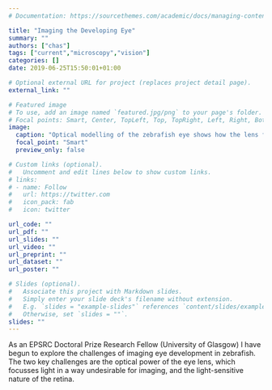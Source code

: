 ```yaml
---
# Documentation: https://sourcethemes.com/academic/docs/managing-content/

title: "Imaging the Developing Eye"
summary: ""
authors: ["chas"]
tags: ["current","microscopy","vision"]
categories: []
date: 2019-06-25T15:50:01+01:00

# Optional external URL for project (replaces project detail page).
external_link: ""

# Featured image
# To use, add an image named `featured.jpg/png` to your page's folder.
# Focal points: Smart, Center, TopLeft, Top, TopRight, Left, Right, BottomLeft, Bottom, BottomRight.
image:
  caption: "Optical modelling of the zebrafish eye shows how the lens focusses light."
  focal_point: "Smart"
  preview_only: false

# Custom links (optional).
#   Uncomment and edit lines below to show custom links.
# links:
# - name: Follow
#   url: https://twitter.com
#   icon_pack: fab
#   icon: twitter

url_code: ""
url_pdf: ""
url_slides: ""
url_video: ""
url_preprint: ""
url_dataset: ""
url_poster: ""

# Slides (optional).
#   Associate this project with Markdown slides.
#   Simply enter your slide deck's filename without extension.
#   E.g. `slides = "example-slides"` references `content/slides/example-slides.md`.
#   Otherwise, set `slides = ""`.
slides: ""
---
```


As an EPSRC Doctoral Prize Research Fellow (University of Glasgow) I have begun to explore the challenges of imaging eye development in zebrafish. The two key challenges are the optical power of the eye lens, which focusses light in a way undesirable for imaging, and the light-sensitive nature of the retina.
